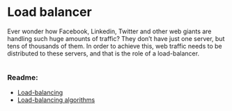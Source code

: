 # Load balancer
Ever wonder how Facebook, Linkedin, Twitter and other web giants are handling such huge amounts of traffic? They don’t have just one server, but tens of thousands of them. In order to achieve this, web traffic needs to be distributed to these servers, and that is the role of a load-balancer.

<img src=""/>


### Readme:
* [Load-balancing](https://www.thegeekstuff.com/2016/01/load-balancer-intro/)
* [Load-balancing algorithms](https://community.f5.com/t5/technical-articles/intro-to-load-balancing-for-developers-the-algorithms/ta-p/273759)
